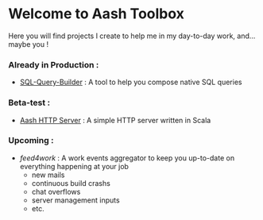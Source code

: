 # Welcome to Aash Toolbox

Here you will find projects I create to help me in my day-to-day work, and... maybe you !

### Already in Production :
 * [SQL-Query-Builder](https://github.com/ledoyen/aash/tree/master/sql-query-builder) : A tool to help you compose native SQL queries

### Beta-test :
 * [Aash HTTP Server](https://github.com/ledoyen/aash/tree/master/aash-http-server) : A simple HTTP server written in Scala

### Upcoming :
 * *feed4work* : A work events aggregator to keep you up-to-date on everything happening at your job
   * new mails
   * continuous build crashs
   * chat overflows
   * server management inputs
   * etc.
